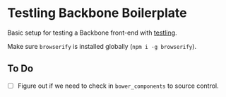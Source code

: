 # Testling Backbone Boilerplate

Basic setup for testing a Backbone front-end with [testling](https://github.com/substack/testling).

Make sure `browserify` is installed globally (`npm i -g browserify`).

## To Do
- [ ] Figure out if we need to check in `bower_components` to source control.
